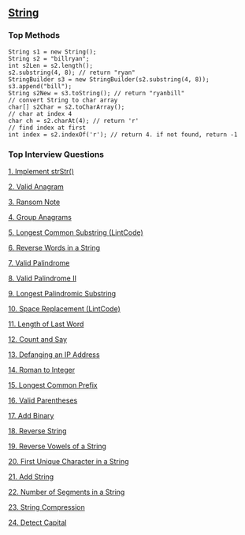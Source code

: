 ## [String](./dataStructure.md)
### Top Methods

```
String s1 = new String();
String s2 = "billryan";
int s2Len = s2.length();
s2.substring(4, 8); // return "ryan"
StringBuilder s3 = new StringBuilder(s2.substring(4, 8));
s3.append("bill");
String s2New = s3.toString(); // return "ryanbill"
// convert String to char array
char[] s2Char = s2.toCharArray();
// char at index 4
char ch = s2.charAt(4); // return 'r'
// find index at first
int index = s2.indexOf('r'); // return 4. if not found, return -1
```

### Top Interview Questions


[1. Implement strStr()](../leetcode/implementstrStr.md)

[2. Valid Anagram](../leetcode/validAnagram.md)

[3. Ransom Note](../leetcode/ransomNote.md)

[4. Group Anagrams](../leetcode/groupAnagrams.md)

[5. Longest Common Substring (LintCode)](./longestCommonSubstring.md)

[6. Reverse Words in a String](../leetcode/reverseWordsInString.md)

[7. Valid Palindrome](../leetcode/validPalindrome.md)

[8. Valid Palindrome II](../leetcode/validPalindrome2.md)

[9. Longest Palindromic Substring](../leetcode/longestPalindromicSubstring.md)

[10. Space Replacement (LintCode)](./spaceReplacement.md)

[11. Length of Last Word](../leetcode/lengthOfLastWord.md)

[12. Count and Say](../leetcode/countAndSay.md)

[13. Defanging an IP Address](../leetcode/defangingAnIPAddress.md)

[14. Roman to Integer](../leetcode/romanToInteger.md)

[15. Longest Common Prefix](../leetcode/longestCommonPrefix.md)

[16. Valid Parentheses](../leetcode/validParentheses.md)

[17. Add Binary](../leetcode/addBinary.md)

[18. Reverse String](../leetcode/reverseString.md)

[19. Reverse Vowels of a String](../leetcode/reverseVowelsOfString.md)

[20. First Unique Character in a String](../leetcode/firstUniqueCharInString.md)

[21. Add String](../leetcode/addString.md)

[22. Number of Segments in a String](../leetcode/numberOfSegmentsInString.md)

[23. String Compression](../leetcode/stringCompression.md)

[24. Detect Capital](../leetcode/detectCapital.md)

[](../leetcode/)

[](../leetcode/)

[](../leetcode/)

[](../leetcode/)

[](../leetcode/)

[](../leetcode/)

[](../leetcode/)

[](../leetcode/)

[](../leetcode/)
